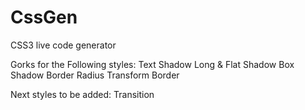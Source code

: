 # CssGen
CSS3 live code generator

Gorks for the Following styles:
Text Shadow
Long & Flat Shadow
Box Shadow
Border Radius
Transform
Border


Next styles to be added:
Transition

